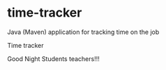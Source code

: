 # time-tracker
Java (Maven) application for tracking time on the job

Time tracker

Good Night Students teachers!!!
